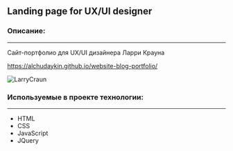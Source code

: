 ## Landing page for UX/UI designer 

### Описание:
---
Сайт-портфолио для UX/UI дизайнера Ларри Крауна

https://alchudaykin.github.io/website-blog-portfolio/

![LarryCraun](https://user-images.githubusercontent.com/84573277/168535359-3c1b5ab5-7d70-4782-8fc4-e0d9e0453d76.jpg)

### Используемые в проекте технологии:
---
- HTML
- CSS
- JavaScript
- JQuery
